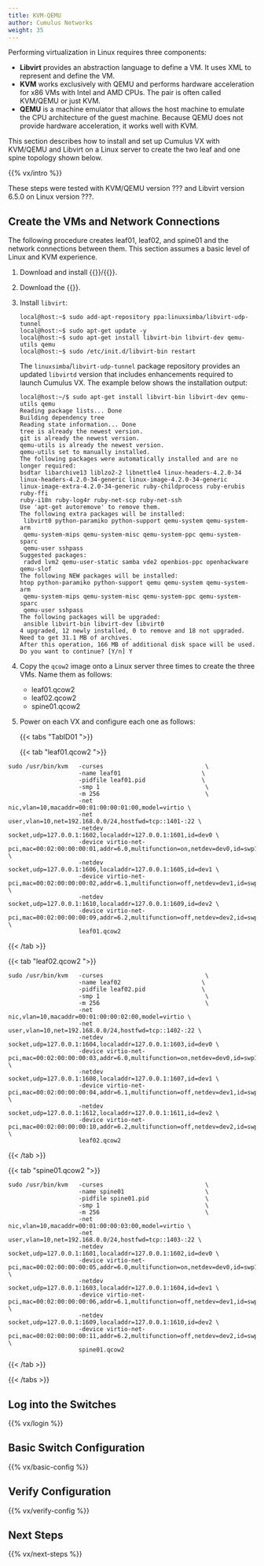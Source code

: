 ```yaml
---
title: KVM-QEMU
author: Cumulus Networks
weight: 35
---
```

Performing virtualization in Linux requires three components:

- **Libvirt** provides an abstraction language to define a VM. It uses XML to represent and define the VM.
- **KVM** works exclusively with QEMU and performs hardware acceleration for x86 VMs with Intel and AMD CPUs. The pair is often called KVM/QEMU or just KVM.
- **QEMU** is a machine emulator that allows the host machine to emulate the CPU architecture of the guest machine. Because QEMU does not provide hardware acceleration, it works well with KVM.

This section describes how to install and set up Cumulus VX with KVM/QEMU and Libvirt on a Linux server to create the two leaf and one spine topology shown below.

{{% vx/intro %}}

These steps were tested with KVM/QEMU version ??? and Libvirt version 6.5.0 on Linux version ???.

## Create the VMs and Network Connections

The following procedure creates leaf01, leaf02, and spine01 and the network connections between them. This section assumes a basic level of Linux and KVM experience.

1. Download and install {{<exlink url="http://www.qemu-project.org/download/" text="QEMU">}}/{{<exlink url="http://www.linux-kvm.org/page/Documents" text="KVM">}}.  

2. Download the {{<exlink url="https://cumulusnetworks.com/products/cumulus-vx/download/" text="Cumulus VX Qcow2 image for KVM">}}.

3. Install `libvirt`:

   ```
   local@host:~$ sudo add-apt-repository ppa:linuxsimba/libvirt-udp-tunnel
   local@host:~$ sudo apt-get update -y
   local@host:~$ sudo apt-get install libvirt-bin libvirt-dev qemu-utils qemu
   local@host:~$ sudo /etc/init.d/libvirt-bin restart
   ```

   The `linuxsimba`/`libvirt-udp-tunnel` package repository provides an updated `libvirtd` version that includes enhancements required to launch Cumulus VX. The example below shows the installation output:

   ```
   local@host:~/$ sudo apt-get install libvirt-bin libvirt-dev qemu-utils qemu
   Reading package lists... Done
   Building dependency tree
   Reading state information... Done
   tree is already the newest version.
   git is already the newest version.
   qemu-utils is already the newest version.
   qemu-utils set to manually installed.
   The following packages were automatically installed and are no longer required:
   bsdtar libarchive13 liblzo2-2 libnettle4 linux-headers-4.2.0-34
   linux-headers-4.2.0-34-generic linux-image-4.2.0-34-generic
   linux-image-extra-4.2.0-34-generic ruby-childprocess ruby-erubis ruby-ffi
   ruby-i18n ruby-log4r ruby-net-scp ruby-net-ssh
   Use 'apt-get autoremove' to remove them.
   The following extra packages will be installed:
    libvirt0 python-paramiko python-support qemu-system qemu-system-arm
    qemu-system-mips qemu-system-misc qemu-system-ppc qemu-system-sparc
    qemu-user sshpass
   Suggested packages:
    radvd lvm2 qemu-user-static samba vde2 openbios-ppc openhackware qemu-slof
   The following NEW packages will be installed:
   htop python-paramiko python-support qemu qemu-system qemu-system-arm
    qemu-system-mips qemu-system-misc qemu-system-ppc qemu-system-sparc
    qemu-user sshpass
   The following packages will be upgraded:
    ansible libvirt-bin libvirt-dev libvirt0
   4 upgraded, 12 newly installed, 0 to remove and 18 not upgraded.
   Need to get 31.1 MB of archives.
   After this operation, 166 MB of additional disk space will be used.
   Do you want to continue? [Y/n] Y
   ```

5. Copy the `qcow2` image onto a Linux server three times to create the three VMs. Name them as follows:

   - leaf01.qcow2
   - leaf02.qcow2
   - spine01.qcow2

6. Power on each VX and configure each one as follows:

   {{< tabs "TabID01 ">}}

   {{< tab "leaf01.qcow2 ">}}

```
sudo /usr/bin/kvm   -curses                             \
                    -name leaf01                       \
                    -pidfile leaf01.pid                \
                    -smp 1                              \
                    -m 256                              \
                    -net nic,vlan=10,macaddr=00:01:00:00:01:00,model=virtio \
                    -net user,vlan=10,net=192.168.0.0/24,hostfwd=tcp::1401-:22 \
                    -netdev socket,udp=127.0.0.1:1602,localaddr=127.0.0.1:1601,id=dev0 \
                    -device virtio-net-pci,mac=00:02:00:00:00:01,addr=6.0,multifunction=on,netdev=dev0,id=swp1 \
                    -netdev socket,udp=127.0.0.1:1606,localaddr=127.0.0.1:1605,id=dev1 \
                    -device virtio-net-pci,mac=00:02:00:00:00:02,addr=6.1,multifunction=off,netdev=dev1,id=swp2 \
                    -netdev socket,udp=127.0.0.1:1610,localaddr=127.0.0.1:1609,id=dev2 \
                    -device virtio-net-pci,mac=00:02:00:00:00:09,addr=6.2,multifunction=off,netdev=dev2,id=swp3 \
                    leaf01.qcow2
   ```

{{< /tab >}}

{{< tab "leaf02.qcow2 ">}}

```
sudo /usr/bin/kvm   -curses                             \
                    -name leaf02                       \
                    -pidfile leaf02.pid                \
                    -smp 1                              \
                    -m 256                              \
                    -net nic,vlan=10,macaddr=00:01:00:00:02:00,model=virtio \
                    -net user,vlan=10,net=192.168.0.0/24,hostfwd=tcp::1402-:22 \
                    -netdev socket,udp=127.0.0.1:1604,localaddr=127.0.0.1:1603,id=dev0 \
                    -device virtio-net-pci,mac=00:02:00:00:00:03,addr=6.0,multifunction=on,netdev=dev0,id=swp1 \
                    -netdev socket,udp=127.0.0.1:1608,localaddr=127.0.0.1:1607,id=dev1 \
                    -device virtio-net-pci,mac=00:02:00:00:00:04,addr=6.1,multifunction=off,netdev=dev1,id=swp2 \
                    -netdev socket,udp=127.0.0.1:1612,localaddr=127.0.0.1:1611,id=dev2 \
                    -device virtio-net-pci,mac=00:02:00:00:00:10,addr=6.2,multifunction=off,netdev=dev2,id=swp3 \
                    leaf02.qcow2
```

{{< /tab >}}

{{< tab "spine01.qcow2 ">}}

```
sudo /usr/bin/kvm   -curses                             \
                    -name spine01                       \
                    -pidfile spine01.pid                \
                    -smp 1                              \
                    -m 256                              \
                    -net nic,vlan=10,macaddr=00:01:00:00:03:00,model=virtio \
                    -net user,vlan=10,net=192.168.0.0/24,hostfwd=tcp::1403-:22 \
                    -netdev socket,udp=127.0.0.1:1601,localaddr=127.0.0.1:1602,id=dev0 \
                    -device virtio-net-pci,mac=00:02:00:00:00:05,addr=6.0,multifunction=on,netdev=dev0,id=swp1 \
                    -netdev socket,udp=127.0.0.1:1603,localaddr=127.0.0.1:1604,id=dev1 \
                    -device virtio-net-pci,mac=00:02:00:00:00:06,addr=6.1,multifunction=off,netdev=dev1,id=swp2 \
                    -netdev socket,udp=127.0.0.1:1609,localaddr=127.0.0.1:1610,id=dev2 \
                    -device virtio-net-pci,mac=00:02:00:00:00:11,addr=6.2,multifunction=off,netdev=dev2,id=swp3 \
                    spine01.qcow2
```

{{< /tab >}}

{{< /tabs >}}

## Log into the Switches

{{% vx/login %}}

## Basic Switch Configuration

{{% vx/basic-config %}}

## Verify Configuration

{{% vx/verify-config %}}

## Next Steps

{{% vx/next-steps %}}
